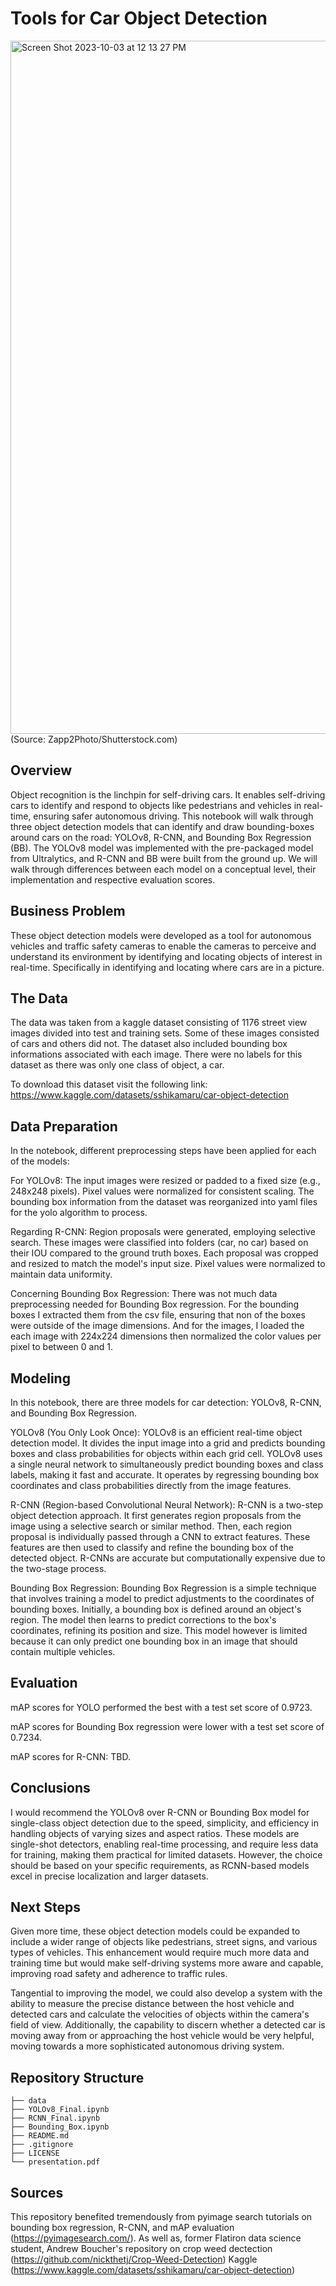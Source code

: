 # Tools for Car Object Detection

<img width="1109" alt="Screen Shot 2023-10-03 at 12 13 27 PM" src="https://github.com/nickthetj/CarObjectDetection/assets/37059423/bf1b8802-b453-44ea-8dde-fe1a0ddcfe1d">
(Source: Zapp2Photo/Shutterstock.com)

## Overview
Object recognition is the linchpin for self-driving cars. It enables self-driving cars to identify and respond to objects like pedestrians and vehicles in real-time, ensuring safer autonomous driving. This notebook will walk through three object detection models that can identify and draw bounding-boxes around cars on the road: YOLOv8, R-CNN, and Bounding Box Regression (BB). The YOLOv8 model was implemented with the pre-packaged model from Ultralytics, and R-CNN and BB were built from the ground up. We will walk through differences between each model on a conceptual level, their implementation and respective evaluation scores. 

## Business Problem
These object detection models were developed as a tool for autonomous vehicles and traffic safety cameras to enable the cameras to perceive and understand its environment by identifying and locating objects of interest in real-time. Specifically in identifying and locating where cars are in a picture.

## The Data
The data was taken from a kaggle dataset consisting of 1176 street view images divided into test and training sets. Some of these images consisted of cars and others did not. The dataset also included bounding box informations associated with each image. There were no labels for this dataset as there was only one class of object, a car. 

To download this dataset visit the following link: https://www.kaggle.com/datasets/sshikamaru/car-object-detection

## Data Preparation
In the notebook, different preprocessing steps have been applied for each of the models:

For YOLOv8:
The input images were resized or padded to a fixed size (e.g., 248x248 pixels).
Pixel values were normalized for consistent scaling.
The bounding box information from the dataset was reorganized into yaml files for the yolo algorithm to process.

Regarding R-CNN:
Region proposals were generated, employing selective search. 
These images were classified into folders (car, no car) based on their IOU compared to the ground truth boxes.
Each proposal was cropped and resized to match the model's input size.
Pixel values were normalized to maintain data uniformity.

Concerning Bounding Box Regression:
There was not much data preprocessing needed for Bounding Box regression. For the bounding boxes I extracted them from the csv file, ensuring that non of the boxes were outside of the image dimensions. And for the images, I loaded the each image with 224x224 dimensions then normalized the color values per pixel to between 0 and 1.

## Modeling
In this notebook, there are three models for car detection: YOLOv8, R-CNN, and Bounding Box Regression.

YOLOv8 (You Only Look Once):
YOLOv8 is an efficient real-time object detection model. It divides the input image into a grid and predicts bounding boxes and class probabilities for objects within each grid cell. YOLOv8 uses a single neural network to simultaneously predict bounding boxes and class labels, making it fast and accurate. It operates by regressing bounding box coordinates and class probabilities directly from the image features.

R-CNN (Region-based Convolutional Neural Network):
R-CNN is a two-step object detection approach. It first generates region proposals from the image using a selective search or similar method. Then, each region proposal is individually passed through a CNN to extract features. These features are then used to classify and refine the bounding box of the detected object. R-CNNs are accurate but computationally expensive due to the two-stage process.

Bounding Box Regression:
Bounding Box Regression is a simple technique that involves training a model to predict adjustments to the coordinates of bounding boxes. Initially, a bounding box is defined around an object's region. The model then learns to predict corrections to the box's coordinates, refining its position and size. This model however is limited because it can only predict one bounding box in an image that should contain multiple vehicles. 


## Evaluation
mAP scores for YOLO performed the best with a test set score of 0.9723.

mAP scores for Bounding Box regression were lower with a test set score of 0.7234.

mAP scores for R-CNN: TBD.

## Conclusions

I would recommend the YOLOv8 over R-CNN or Bounding Box model for single-class object detection due to the speed, simplicity, and efficiency in handling objects of varying sizes and aspect ratios. These models are single-shot detectors, enabling real-time processing, and require less data for training, making them practical for limited datasets. However, the choice should be based on your specific requirements, as RCNN-based models excel in precise localization and larger datasets.

## Next Steps
Given more time, these object detection models could be expanded to include a wider range of objects like pedestrians, street signs, and various types of vehicles. This enhancement would require much more data and training time but would make self-driving systems more aware and capable, improving road safety and adherence to traffic rules.

Tangential to improving the model, we could also develop a system with the ability to measure the precise distance between the host vehicle and detected cars and calculate the velocities of objects within the camera's field of view. Additionally, the capability to discern whether a detected car is moving away from or approaching the host vehicle would be very helpful, moving towards a more sophisticated autonomous driving system. 

## Repository Structure
```
├── data
├── YOLOv8_Final.ipynb
├── RCNN_Final.ipynb
├── Bounding_Box.ipynb
├── README.md
├── .gitignore
├── LICENSE
└── presentation.pdf
```

## Sources
This repository benefited tremendously from pyimage search tutorials on bounding box regression, R-CNN, and mAP evaluation (https://pyimagesearch.com/). As well as, former Flatiron data science student, Andrew Boucher's repository on crop weed dectection (https://github.com/nickthetj/Crop-Weed-Detection)
Kaggle (https://www.kaggle.com/datasets/sshikamaru/car-object-detection)
